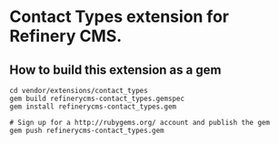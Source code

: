 # Contact Types extension for Refinery CMS.

## How to build this extension as a gem

    cd vendor/extensions/contact_types
    gem build refinerycms-contact_types.gemspec
    gem install refinerycms-contact_types.gem

    # Sign up for a http://rubygems.org/ account and publish the gem
    gem push refinerycms-contact_types.gem